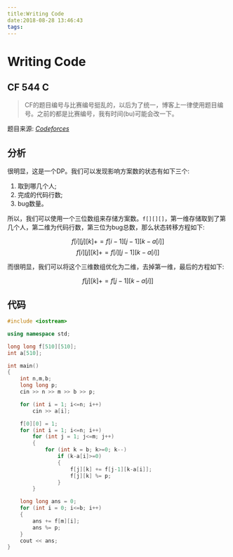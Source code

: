 ```yaml
---
title:Writing Code
date:2018-08-28 13:46:43
tags:
---
```


# Writing Code

## CF 544 C

> CF的题目编号与比赛编号挺乱的，以后为了统一，博客上一律使用题目编号。之前的都是比赛编号，我有时间(bu)可能会改一下。

<!--more-->

题目来源: [_Codeforces_](http://codeforces.com/problemset/problem/544/C)

## 分析

很明显，这是一个DP。我们可以发现影响方案数的状态有如下三个:
1. 取到哪几个人;
2. 完成的代码行数;
3. bug数量。

所以，我们可以使用一个三位数组来存储方案数。`f[][][]`，第一维存储取到了第几个人，第二维为代码行数，第三位为bug总数，那么状态转移方程如下:

$$ f[i][j][k] += f[i-1][j-1][k-a[i]] $$
$$ f[i][j][k] += f[i][j-1][k-a[i]] $$

而很明显，我们可以将这个三维数组优化为二维，去掉第一维，最后的方程如下:

$$ f[j][k] += f[j-1][k-a[i]] $$

## 代码

```C++
#include <iostream>

using namespace std;

long long f[510][510];
int a[510];

int main()
{
    int n,m,b;
    long long p;
    cin >> n >> m >> b >> p;

    for (int i = 1; i<=n; i++)
        cin >> a[i];

    f[0][0] = 1;
    for (int i = 1; i<=n; i++)
        for (int j = 1; j<=m; j++)
        {
            for (int k = b; k>=0; k--)
                if (k-a[i]>=0)
                {
                    f[j][k] += f[j-1][k-a[i]];
                    f[j][k] %= p;
                }
        }

    long long ans = 0;
    for (int i = 0; i<=b; i++)
    {
        ans += f[m][i];
        ans %= p;
    }
    cout << ans;
}
```